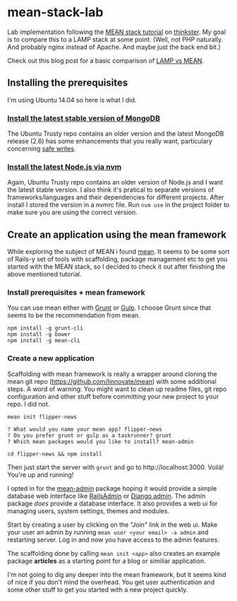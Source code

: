 # mean-stack-lab
Lab implementation following the [MEAN stack tutorial](https://thinkster.io/angulartutorial/mean-stack-tutorial/)
on [thinkster](https://thinkster.io/). My goal is to compare this to a LAMP stack at some point.
(Well, not PHP naturally. And probably nginx instead of Apache. And maybe just the back end bit.)

Check out this blog post for a basic comparison of [LAMP vs MEAN](http://blog.backand.com/mean-vs-lamp/).

## Installing the prerequisites
I'm using Ubuntu 14.04 so here is what I did.

### [Install the latest stable version of MongoDB](http://docs.mongodb.org/manual/tutorial/install-mongodb-on-ubuntu/)
The Ubuntu Trusty repo contains an older version and the latest MongoDB release (2.6) has some enhancements that you really want, particulary concerning [safe writes](http://docs.mongodb.org/master/release-notes/2.6-compatibility/#write-methods-incompatibility).

### [Install the latest Node.js via nvm](https://www.digitalocean.com/community/tutorials/how-to-install-node-js-on-an-ubuntu-14-04-server)
Again, Ubuntu Trusty repo contains an older version of Node.js and I want the latest stable version. I also think it's pratical to separate versions of frameworks/languages and their dependencies for different projects. After install I stored the version in a nvmrc file. Run `nvm use` in the project folder to make sure you are using the correct version.

## Create an application using the mean framework
While exploring the subject of MEAN i found [mean](http://mean.io/). It seems to be some sort of Rails-y set of tools with scaffolding, package management etc to get you started with the MEAN stack, so I decided to check it out after finishing the above mentioned tutorial.

### Install prerequisites + mean framework
You can use mean either with [Grunt](http://gruntjs.com/) or [Gulp](http://gulpjs.com/). I choose Grunt since that seems to be the recommendation from mean.

```
npm install -g grunt-cli
npm install -g bower
npm install -g mean-cli
```

### Create a new application
Scaffolding with mean framework is really a wrapper around cloning the mean git repo (https://github.com/linnovate/mean) with some additional steps. A word of warning: You might want to clean up readme files, git repo configuration and other stuff before committing your new project to your repo. I did not.

```
mean init flipper-news

? What would you name your mean app? flipper-news
? Do you prefer grunt or gulp as a taskrunner? grunt
? Which mean packages would you like to install? mean-admin

cd flipper-news && npm install
```

Then just start the server with `grunt` and go to http://localhost:3000. Voilà! You're up and running!

I opted in for the [mean-admin](https://git.mean.io/linnovate/mean-admin/) package hoping it would provide a simple database web interface like [RailsAdmin](https://github.com/sferik/rails_admin) or [Django admin](https://docs.djangoproject.com/en/1.7/ref/contrib/admin/). The admin package _does_ provide a database interface. It also provides a web ui for managing users, system settings, themes and modules.

Start by creating a user by clicking on the "Join" link in the web ui. Make your user an admin by running `mean user <your email> -a admin` and restarting server. Log in and now you have access to the admin features.

The scaffolding done by calling `mean init <app>` also creates an example package **articles** as a starting point for a blog or similiar application.

I'm not going to dig any deeper into the mean framework, but it seems kind of nice if you don't mind the overhead. You get user authentication and some other stuff to get you started with a new project quickly.
